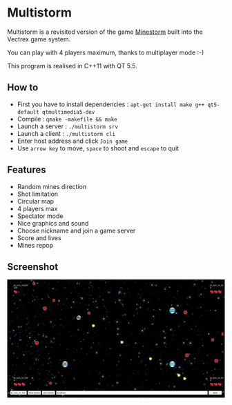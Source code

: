 # Multistorm

Multistorm is a revisited version of the game [Minestorm](https://www.wikiwand.com/en/Mine_Storm) built into the Vectrex game system.

You can play with 4 players maximum, thanks to multiplayer mode :-)

This program is realised in C++11 with QT 5.5.

## How to

  - First you have to install dependencies : ```apt-get install make g++ qt5-default qtmultimedia5-dev```
  - Compile : ```qmake -makefile && make```
  - Launch a server : ```./multistorm srv```
  - Launch a client : ```./multistorm cli```
  - Enter host address and click ```Join game```
  - Use ```arrow key``` to move, ```space``` to shoot and ```escape``` to quit

## Features

  - Random mines direction
  - Shot limitation
  - Circular map
  - 4 players max
  - Spectator mode
  - Nice graphics and sound
  - Choose nickname and join a game server
  - Score and lives
  - Mines repop

## Screenshot

![alt text](doc/screenshot.jpg)
